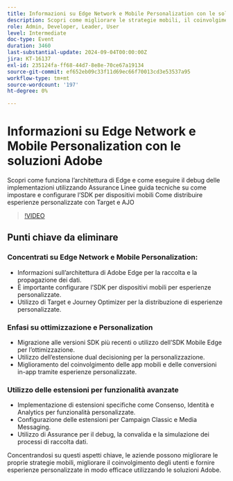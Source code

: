 ```yaml
---
title: Informazioni su Edge Network e Mobile Personalization con le soluzioni Adobe
description: Scopri come migliorare le strategie mobili, il coinvolgimento degli utenti e offrire esperienze personalizzate in modo efficace utilizzando le soluzioni Adobe.
role: Admin, Developer, Leader, User
level: Intermediate
doc-type: Event
duration: 3460
last-substantial-update: 2024-09-04T00:00:00Z
jira: KT-16137
exl-id: 235124fa-ff68-44d7-8e8e-70ce67a19134
source-git-commit: ef652eb09c33f11d69ec66f70013cd3e53537a95
workflow-type: tm+mt
source-wordcount: '197'
ht-degree: 0%

---
```


# Informazioni su Edge Network e Mobile Personalization con le soluzioni Adobe

Scopri come funziona l’architettura di Edge e come eseguire il debug delle implementazioni utilizzando Assurance
Linee guida tecniche su come impostare e configurare l’SDK per dispositivi mobili
Come distribuire esperienze personalizzate con Target e AJO

>[!VIDEO](https://video.tv.adobe.com/v/3433328/?learn=on)

## Punti chiave da eliminare

### Concentrati su Edge Network e Mobile Personalization:

* Informazioni sull’architettura di Adobe Edge per la raccolta e la propagazione dei dati.
* È importante configurare l’SDK per dispositivi mobili per esperienze personalizzate.
* Utilizzo di Target e Journey Optimizer per la distribuzione di esperienze personalizzate.

### Enfasi su ottimizzazione e Personalization

* Migrazione alle versioni SDK più recenti o utilizzo dell’SDK Mobile Edge per l’ottimizzazione.
* Utilizzo dell’estensione dual decisioning per la personalizzazione.
* Miglioramento del coinvolgimento delle app mobili e delle conversioni in-app tramite esperienze personalizzate.

### Utilizzo delle estensioni per funzionalità avanzate

* Implementazione di estensioni specifiche come Consenso, Identità e Analytics per funzionalità personalizzate.
* Configurazione delle estensioni per Campaign Classic e Media Messaging.
* Utilizzo di Assurance per il debug, la convalida e la simulazione dei processi di raccolta dati.

Concentrandosi su questi aspetti chiave, le aziende possono migliorare le proprie strategie mobili, migliorare il coinvolgimento degli utenti e fornire esperienze personalizzate in modo efficace utilizzando le soluzioni Adobe.
